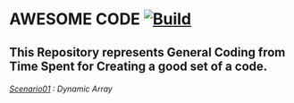#  AWESOME CODE [![Build](https://github.com/AMAZINGHIMALAYA/ALGORITHMS/actions/workflows/build.yml/badge.svg?branch=main)](https://github.com/AMAZINGHIMALAYA/ALGORITHMS/actions/workflows/build.yml)
## This Repository represents General Coding from Time Spent for Creating a good set of a code.
###### [Scenario01](/awsome/src/main/java/com/aw/some/Scenario01.java) :  Dynamic Array

